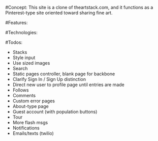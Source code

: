 #Concept:
This site is a clone of theartstack.com, and it functions as a Pinterest-type site oriented toward sharing fine art.


#Features:




#Technologies:




#Todos:

- Stacks
- Style input
- Use sized images
- Search
- Static pages controller, blank page for backbone
- Clarify Sign In / Sign Up distinction
- Direct new user to profile page until entries are made
- Follows
- Comments
- Custom error pages
- About-type page
- Guest account (with population buttons)
- Tour
- More flash msgs
- Notifications
- Emails/texts (twilio)
